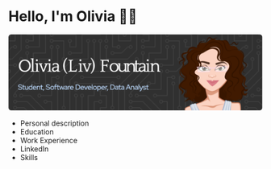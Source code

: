 # Hello, I'm Olivia 👋🏽
![Header](./oliviaheader.png)
- Personal description
- Education
- Work Experience
- LinkedIn
- Skills